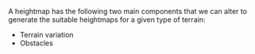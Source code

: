 
A heightmap has the following two main components that we can alter to generate the suitable heightmaps for a given type of terrain:
- Terrain variation
- Obstacles
